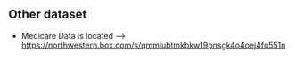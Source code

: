 ## Other dataset
* Medicare Data is located --> https://northwestern.box.com/s/qmmiubtmkbkw19pnsgk4o4oej4fu551n
